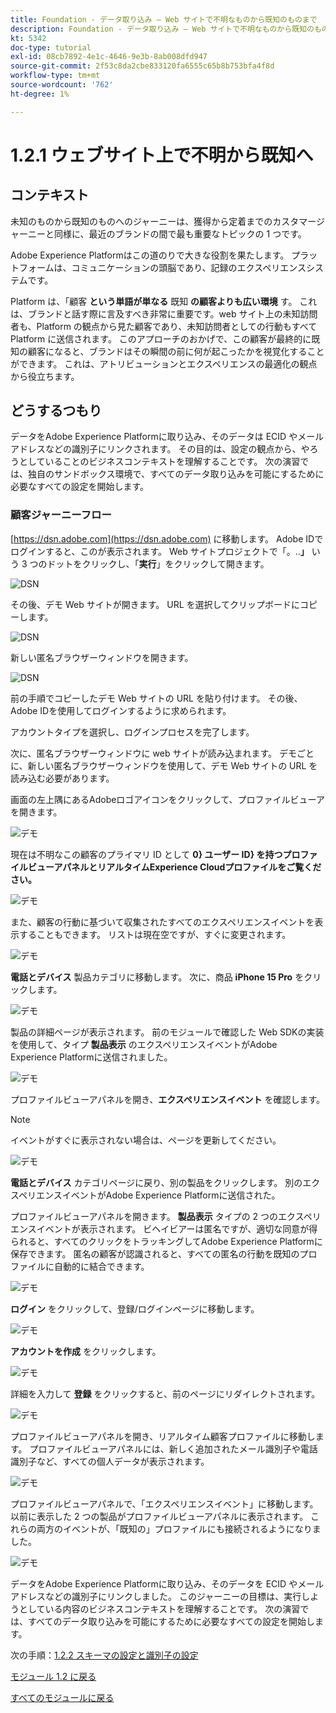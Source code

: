 ```yaml
---
title: Foundation - データ取り込み – Web サイトで不明なものから既知のものまで
description: Foundation - データ取り込み – Web サイトで不明なものから既知のものまで
kt: 5342
doc-type: tutorial
exl-id: 08cb7892-4e1c-4646-9e3b-8ab008dfd947
source-git-commit: 2f53c8da2cbe833120fa6555c65b8b753bfa4f8d
workflow-type: tm+mt
source-wordcount: '762'
ht-degree: 1%

---
```


# 1.2.1 ウェブサイト上で不明から既知へ

## コンテキスト

未知のものから既知のものへのジャーニーは、獲得から定着までのカスタマージャーニーと同様に、最近のブランドの間で最も重要なトピックの 1 つです。

Adobe Experience Platformはこの道のりで大きな役割を果たします。 プラットフォームは、コミュニケーションの頭脳であり、記録のエクスペリエンスシステムです。

Platform は、「顧客 **という単語が単なる** 既知 **の顧客よりも広い環境** す。 これは、ブランドと話す際に言及すべき非常に重要です。web サイト上の未知訪問者も、Platform の観点から見た顧客であり、未知訪問者としての行動もすべて Platform に送信されます。 このアプローチのおかげで、この顧客が最終的に既知の顧客になると、ブランドはその瞬間の前に何が起こったかを視覚化することができます。 これは、アトリビューションとエクスペリエンスの最適化の観点から役立ちます。

## どうするつもり

データをAdobe Experience Platformに取り込み、そのデータは ECID やメールアドレスなどの識別子にリンクされます。 その目的は、設定の観点から、やろうとしていることのビジネスコンテキストを理解することです。 次の演習では、独自のサンドボックス環境で、すべてのデータ取り込みを可能にするために必要なすべての設定を開始します。

### 顧客ジャーニーフロー

[https://dsn.adobe.com](https://dsn.adobe.com) に移動します。 Adobe IDでログインすると、このが表示されます。 Web サイトプロジェクトで「。..**」** いう 3 つのドットをクリックし、「**実行**」をクリックして開きます。

![DSN](./../../datacollection/module1.1/images/web8.png)

その後、デモ Web サイトが開きます。 URL を選択してクリップボードにコピーします。

![DSN](./../../gettingstarted/gettingstarted/images/web3.png)

新しい匿名ブラウザーウィンドウを開きます。

![DSN](./../../gettingstarted/gettingstarted/images/web4.png)

前の手順でコピーしたデモ Web サイトの URL を貼り付けます。 その後、Adobe IDを使用してログインするように求められます。

アカウントタイプを選択し、ログインプロセスを完了します。

次に、匿名ブラウザーウィンドウに web サイトが読み込まれます。 デモごとに、新しい匿名ブラウザーウィンドウを使用して、デモ Web サイトの URL を読み込む必要があります。

画面の左上隅にあるAdobeロゴアイコンをクリックして、プロファイルビューアを開きます。

![デモ](./images/pv1.png)

現在は不明なこの顧客のプライマリ ID として **0&rbrace; ユーザー ID&rbrace; を持つプロファイルビューアパネルとリアルタイムExperience Cloudプロファイルをご覧ください。**

![デモ](./images/pv2.png)

また、顧客の行動に基づいて収集されたすべてのエクスペリエンスイベントを表示することもできます。 リストは現在空ですが、すぐに変更されます。

![デモ](./images/pv3.png)

**電話とデバイス** 製品カテゴリに移動します。 次に、商品 **iPhone 15 Pro** をクリックします。

![デモ](./images/pv4.png)

製品の詳細ページが表示されます。 前のモジュールで確認した Web SDKの実装を使用して、タイプ **製品表示** のエクスペリエンスイベントがAdobe Experience Platformに送信されました。

![デモ](./images/pv5.png)

プロファイルビューアパネルを開き、**エクスペリエンスイベント** を確認します。

>[!NOTE]
>
>イベントがすぐに表示されない場合は、ページを更新してください。

![デモ](./images/pv6.png)

**電話とデバイス** カテゴリページに戻り、別の製品をクリックします。 別のエクスペリエンスイベントがAdobe Experience Platformに送信された。

プロファイルビューアパネルを開きます。 **製品表示** タイプの 2 つのエクスペリエンスイベントが表示されます。 ビヘイビアーは匿名ですが、適切な同意が得られると、すべてのクリックをトラッキングしてAdobe Experience Platformに保存できます。 匿名の顧客が認識されると、すべての匿名の行動を既知のプロファイルに自動的に結合できます。

![デモ](./images/pv7.png)

**ログイン** をクリックして、登録/ログインページに移動します。

![デモ](./images/pv8.png)

**アカウントを作成** をクリックします。

![デモ](./images/pv9.png)

詳細を入力して **登録** をクリックすると、前のページにリダイレクトされます。

![デモ](./images/pv10.png)

プロファイルビューアパネルを開き、リアルタイム顧客プロファイルに移動します。 プロファイルビューアパネルには、新しく追加されたメール識別子や電話識別子など、すべての個人データが表示されます。

![デモ](./images/pv11.png)

プロファイルビューアパネルで、「エクスペリエンスイベント」に移動します。 以前に表示した 2 つの製品がプロファイルビューアパネルに表示されます。 これらの両方のイベントが、「既知の」プロファイルにも接続されるようになりました。

![デモ](./images/pv12.png)

データをAdobe Experience Platformに取り込み、そのデータを ECID やメールアドレスなどの識別子にリンクしました。 このジャーニーの目標は、実行しようとしている内容のビジネスコンテキストを理解することです。 次の演習では、すべてのデータ取り込みを可能にするために必要なすべての設定を開始します。

次の手順：[1.2.2 スキーマの設定と識別子の設定 ](./ex2.md)

[モジュール 1.2 に戻る](./data-ingestion.md)

[すべてのモジュールに戻る](../../../overview.md)
